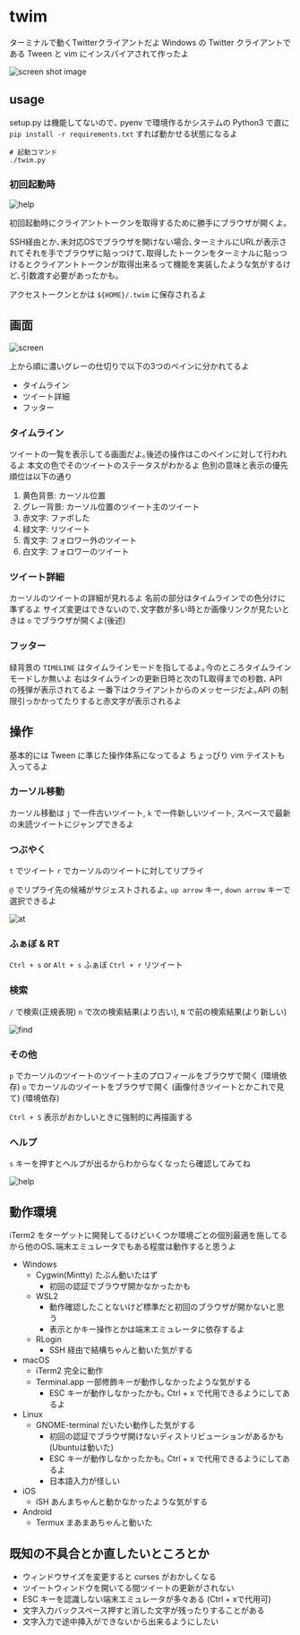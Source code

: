 # twim

ターミナルで動くTwitterクライアントだよ
Windows の Twitter クライアントである Tween と vim にインスパイアされて作ったよ


![screen shot image](./docs/ss_000.png)
## usage

setup.py は機能してないので､ pyenv で環境作るかシステムの Python3 で直に `pip install -r requirements.txt` すれば動かせる状態になるよ

```
# 起動コマンド
./twim.py
```

### 初回起動時

![help](./docs/ss_002.png)

初回起動時にクライアントトークンを取得するために勝手にブラウザが開くよ｡

SSH経由とか､未対応OSでブラウザを開けない場合､ターミナルにURLが表示されてそれを手でブラウザに貼っつけて､取得したトークンをターミナルに貼っつけるとクライアントトークンが取得出来るって機能を実装したような気がするけど､引数渡す必要があったかも｡

アクセストークンとかは `${HOME}/.twim` に保存されるよ
## 画面

![screen](./docs/ss_004.png)

上から順に濃いグレーの仕切りで以下の3つのペインに分かれてるよ

- タイムライン
- ツイート詳細
- フッター


### タイムライン

ツイートの一覧を表示してる画面だよ｡後述の操作はこのペインに対して行われるよ
本文の色でそのツイートのステータスがわかるよ
色別の意味と表示の優先順位は以下の通り

1. 黄色背景: カーソル位置
1. グレー背景: カーソル位置のツイート主のツイート
1. 赤文字: ファボした
1. 緑文字: リツイート
1. 青文字: フォロワー外のツイート
1. 白文字: フォロワーのツイート

### ツイート詳細

カーソルのツイートの詳細が見れるよ
名前の部分はタイムラインでの色分けに準ずるよ
サイズ変更はできないので､文字数が多い時とか画像リンクが見たいときは `o` でブラウザが開くよ(後述)

### フッター

緑背景の `TIMELINE` はタイムラインモードを指してるよ｡今のところタイムラインモードしか無いよ
右はタイムラインの更新日時と次のTL取得までの秒数､ API の残弾が表示されてるよ
一番下はクライアントからのメッセージだよ｡API の制限引っかかってたりすると赤文字が表示されるよ

## 操作

基本的には Tween に準じた操作体系になってるよ
ちょっぴり vim テイストも入ってるよ

### カーソル移動

カーソル移動は `j` で一件古いツイート, `k` で一件新しいツイート, スペースで最新の未読ツイートにジャンプできるよ

### つぶやく

`t` でツイート `r` でカーソルのツイートに対してリプライ

`@` でリプライ先の候補がサジェストされるよ｡ `up arrow` キー, `down arrow` キーで選択できるよ

![at](./docs/ss_005.png)


### ふぁぼ & RT

`Ctrl + s` or `Alt + s` ふぁぼ
`Ctrl + r` リツイート

### 検索

`/` で検索(正規表現)
`n` で次の検索結果(より古い), `N` で前の検索結果(より新しい)

![find](./docs/ss_003.png)

### その他

`p` でカーソルのツイートのツイート主のプロフィールをブラウザで開く (環境依存)
`o` でカーソルのツイートをブラウザで開く (画像付きツイートとかこれで見て) (環境依存)

`Ctrl + S` 表示がおかしいときに強制的に再描画する

### ヘルプ

`s` キーを押すとヘルプが出るからわからなくなったら確認してみてね

![help](./docs/ss_001.png)


## 動作環境

iTerm2 をターゲットに開発してるけどいくつか環境ごとの個別最適を施してるから他のOS､端末エミュレータでもある程度は動作すると思うよ

- Windows
    - Cygwin(Mintty) たぶん動いたはず
        - 初回の認証でブラウザ開かなかったかも
    - WSL2
        - 動作確認したことないけど標準だと初回のブラウザが開かないと思う
        - 表示とかキー操作とかは端末エミュレータに依存するよ
    - RLogin
        - SSH 経由で結構ちゃんと動いた気がする
- macOS
    - iTerm2 完全に動作
    - Terminal.app 一部修飾キーが動作しなかったような気がする
        - ESC キーが動作しなかったかも｡ Ctrl + x で代用できるようにしてあるよ
- Linux
    - GNOME-terminal だいたい動作した気がする
        - 初回の認証でブラウザ開けないディストリビューションがあるかも(Ubuntuは動いた)
        - ESC キーが動作しなかったかも｡ Ctrl + x で代用できるようにしてあるよ
        - 日本語入力が怪しい
- iOS
    - iSH あんまちゃんと動かなかったような気がする
- Android
    - Termux まあまあちゃんと動いた

## 既知の不具合とか直したいところとか

- ウィンドウサイズを変更すると curses がおかしくなる
- ツイートウィンドウを開いてる間ツイートの更新がされない
- ESC キーを認識しない端末エミュレータが多々ある (Ctrl + xで代用可)
- 文字入力バックスペース押すと消した文字が残ったりすることがある
- 文字入力で途中挿入ができないから出来るようにしたい
